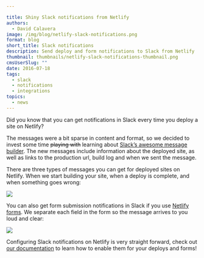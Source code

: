 ```yaml
---

title: Shiny Slack notifications from Netlify
authors:
  - David Calavera
image: /img/blog/netlify-slack-notifications.png
format: blog
short_title: Slack notifications
description: Send deploy and form notifications to Slack from Netlify
thumbnail: thumbnails/netlify-slack-notifications-thumbnail.png
cmsUserSlug: ""
date: 2016-07-18
tags:
  - slack
  - notifications
  - integrations
topics:
  - news
---
```


Did you know that you can get notifications in Slack every time you deploy a site on Netlify?

The messages were a bit sparse in content and format, so we decided to invest some time <s>playing with</s> learning about [Slack’s awesome message builder](https://api.slack.com/docs/messages/builder). The new messages include information about the deployed site, as well as links to the production url, build log and when we sent the message.

There are three types of messages you can get for deployed sites on Netlify. When we start building your site, when a deploy is complete, and when something goes wrong:

![](/img/blog/netlify-slack-deploy-notifications.png)

You can also get form submission notifications in Slack if you use [Netlify forms](/docs/form-handling). We separate each field in the form so the message arrives to you loud and clear:

![](/img/blog/netlify-slack-form-notifications.png)

Configuring Slack notifications on Netlify is very straight forward, check out [our documentation](/docs/webhooks) to learn how to enable them for your deploys and forms!
